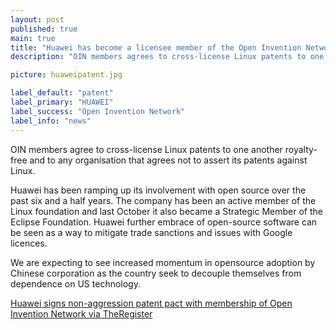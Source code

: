 ```yaml
---
layout: post
published: true
main: true
title: "Huawei has become a licensee member of the Open Invention Network"
description: "OIN members agrees to cross-license Linux patents to one another royalty-free and to any organisation that agrees not to assert its patents against Linux."

picture: huaweipatent.jpg

label_default: "patent" 
label_primary: "HUAWEI"
label_success: "Open Invention Network"
label_info: "news"
---
```

<!-- Main Container -->

OIN members agree to cross-license Linux patents to one another royalty-free and to any organisation that agrees not to assert its patents against Linux.

Huawei has been ramping up its involvement with open source over the past six and a half years. The company has been an active member of the Linux foundation and last October it also became a Strategic Member of the Eclipse Foundation.
Huawei further embrace of open-source software can be seen as a way to mitigate trade sanctions and issues with Google licences.

We are expecting to see increased momentum in opensource adoption by Chinese corporation as the country seek to decouple themselves from dependence on US technology.


[Huawei signs non-aggression patent pact with membership of Open Invention Network via TheRegister](https://www.theregister.co.uk/2020/04/02/huawei_open_invention_network/)
<!--End Main Container -->
